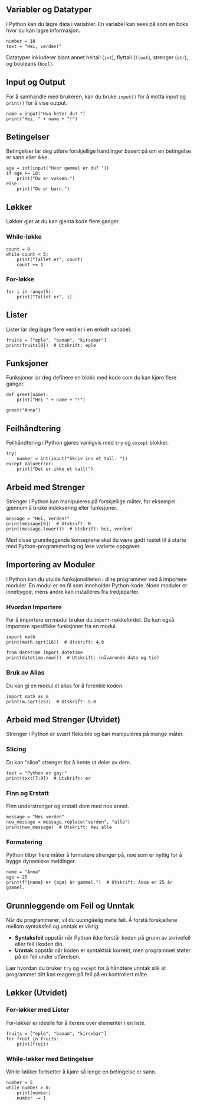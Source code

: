 ## Variabler og Datatyper

I Python kan du lagre data i variabler. En variabel kan sees på som en boks hvor du kan lagre informasjon.

```gdscript
number = 10
text = "Hei, verden!"
```

Datatyper inkluderer blant annet heltall (`int`), flyttall (`float`), strenger (`str`), og booleans (`bool`).

## Input og Output

For å samhandle med brukeren, kan du bruke `input()` for å motta input og `print()` for å vise output.

```gdscript
name = input("Hva heter du? ")
print("Hei, " + name + "!")
```

## Betingelser

Betingelser lar deg utføre forskjellige handlinger basert på om en betingelse er sann eller ikke.

```gdscript
age = int(input("Hvor gammel er du? "))
if age >= 18:
    print("Du er voksen.")
else:
    print("Du er barn.")
```

## Løkker

Løkker gjør at du kan gjenta kode flere ganger.

### While-løkke

```gdscript
count = 0
while count < 5:
    print("Tallet er", count)
    count += 1
```

### For-løkke

```gdscript
for i in range(5):
    print("Tallet er", i)
```

## Lister

Lister lar deg lagre flere verdier i en enkelt variabel.

```gdscript
fruits = ["eple", "banan", "kirsebær"]
print(fruits[0])  # Utskrift: eple
```

## Funksjoner

Funksjoner lar deg definere en blokk med kode som du kan kjøre flere ganger.

```gdscript
def greet(name):
    print("Hei " + name + "!")

greet("Anna")
```

## Feilhåndtering

Feilhåndtering i Python gjøres vanligvis med `try` og `except` blokker.

```gdscript
try:
    number = int(input("Skriv inn et tall: "))
except ValueError:
    print("Det er ikke et tall!")
```

## Arbeid med Strenger

Strenger i Python kan manipuleres på forskjellige måter, for eksempel gjennom å bruke indeksering eller funksjoner.

```gdscript
message = "Hei, verden!"
print(message[0])  # Utskrift: H
print(message.lower())  # Utskrift: hei, verden!
```

Med disse grunnleggende konseptene skal du være godt rustet til å starte med Python-programmering og løse varierte oppgaver.

## Importering av Moduler

I Python kan du utvide funksjonaliteten i dine programmer ved å importere moduler. En modul er en fil som inneholder Python-kode. Noen moduler er innebygde, mens andre kan installeres fra tredjeparter.

### Hvordan Importere

For å importere en modul bruker du `import`-nøkkelordet. Du kan også importere spesifikke funksjoner fra en modul.

```gdscript
import math
print(math.sqrt(16))  # Utskrift: 4.0

from datetime import datetime
print(datetime.now())  # Utskrift: (nåværende dato og tid)
```

### Bruk av Alias

Du kan gi en modul et alias for å forenkle koden.

```gdscript
import math as m
print(m.sqrt(25))  # Utskrift: 5.0
```

## Arbeid med Strenger (Utvidet)

Strenger i Python er svært fleksible og kan manipuleres på mange måter.

### Slicing

Du kan "slice" strenger for å hente ut deler av dem.

```gdscript
text = "Python er gøy!"
print(text[7:9])  # Utskrift: er
```

### Finn og Erstatt

Finn understrenger og erstatt dem med noe annet.

```gdscript
message = "Hei verden"
new_message = message.replace("verden", "alle")
print(new_message)  # Utskrift: Hei alle
```

### Formatering

Python tilbyr flere måter å formatere strenger på, noe som er nyttig for å bygge dynamiske meldinger.

```gdscript
name = "Anna"
age = 25
print(f"{name} er {age} år gammel.")  # Utskrift: Anna er 25 år gammel.
```

## Grunnleggende om Feil og Unntak

Når du programmerer, vil du uunngåelig møte feil. Å forstå forskjellene mellom syntaksfeil og unntak er viktig.

- **Syntaksfeil** oppstår når Python ikke forstår koden på grunn av skrivefeil eller feil i koden din.
- **Unntak** oppstår når koden er syntaktisk korrekt, men programmet støter på en feil under utførelsen.

Lær hvordan du bruker `try` og `except` for å håndtere unntak slik at programmet ditt kan reagere på feil på en kontrollert måte.

## Løkker (Utvidet)

### For-løkker med Lister

For-løkker er ideelle for å iterere over elementer i en liste.

```gdscript
fruits = ["eple", "banan", "kirsebær"]
for fruit in fruits:
    print(fruit)
```

### While-løkker med Betingelser

While-løkker fortsetter å kjøre så lenge en betingelse er sann.

```gdscript
number = 5
while number > 0:
    print(number)
    number -= 1
```
